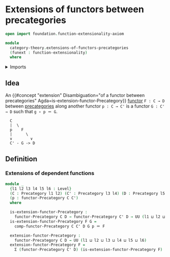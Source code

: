 # Extensions of functors between precategories

```agda
open import foundation.function-extensionality-axiom

module
  category-theory.extensions-of-functors-precategories
  (funext : function-extensionality)
  where
```

<details><summary>Imports</summary>

```agda
open import category-theory.functors-precategories funext
open import category-theory.precategories funext

open import foundation.dependent-pair-types
open import foundation.identity-types funext
open import foundation.universe-levels
```

</details>

## Idea

An
{{#concept "extension" Disambiguation="of a functor between precategories" Agda=is-extension-functor-Precategory}}
[functor](category-theory.functors-precategories.md) `F : C → D` between
[precategories](category-theory.precategories.md) along another functor
`p : C → C'` is a functor `G : C' → D` such that `g ∘ p ＝ G`.

```text
  C
  |  \
  p    F
  |      \
  ∨        ∨
  C' - G -> D
```

## Definition

### Extensions of dependent functions

```agda
module _
  {l1 l2 l3 l4 l5 l6 : Level}
  (C : Precategory l1 l2) (C' : Precategory l3 l4) (D : Precategory l5 l6)
  (p : functor-Precategory C C')
  where

  is-extension-functor-Precategory :
    functor-Precategory C D → functor-Precategory C' D → UU (l1 ⊔ l2 ⊔ l5 ⊔ l6)
  is-extension-functor-Precategory F G =
    comp-functor-Precategory C C' D G p ＝ F

  extension-functor-Precategory :
    functor-Precategory C D → UU (l1 ⊔ l2 ⊔ l3 ⊔ l4 ⊔ l5 ⊔ l6)
  extension-functor-Precategory F =
    Σ (functor-Precategory C' D) (is-extension-functor-Precategory F)
```
